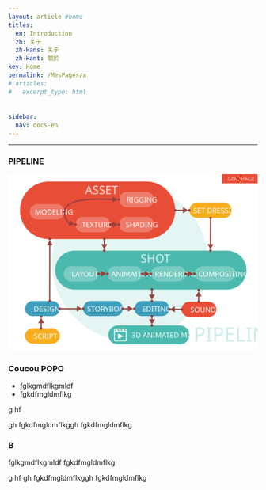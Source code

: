 ```yaml
---
layout: article #home
titles:
  en: Introduction
  zh: 关于
  zh-Hans: 关于
  zh-Hant: 關於
key: Home
permalink: /MesPages/a
# articles:
#   excerpt_type: html


sidebar:
  nav: docs-en
---
```

__________


### PIPELINE

![houlala](/assets/images/3dAnimatedMoviePipeline.svg )

### Coucou POPO

* fglkgmdflkgmldf
* fgkdfmgldmflkg


g
hf

gh
fgkdfmgldmflkggh
fgkdfmgldmflkg



### B

fglkgmdflkgmldf
fgkdfmgldmflkg


g
hf
gh
fgkdfmgldmflkggh
fgkdfmgldmflkg



